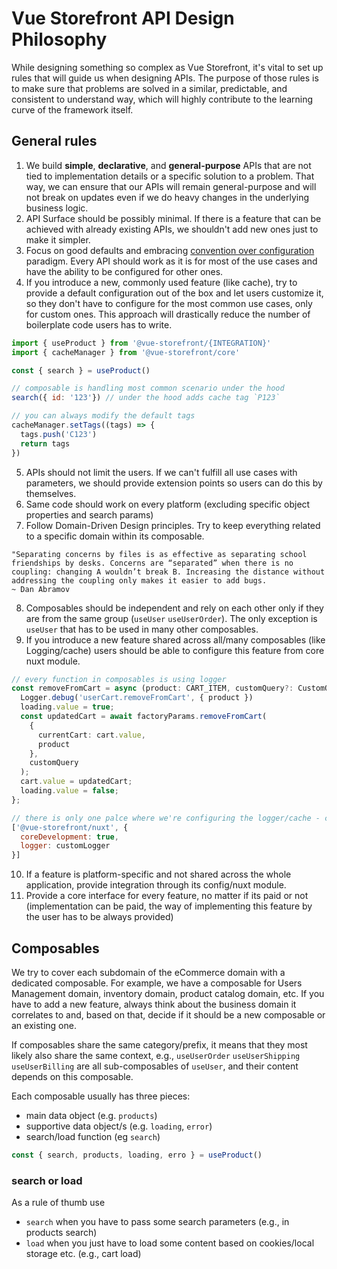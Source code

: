 # Vue Storefront API Design Philosophy

While designing something so complex as Vue Storefront, it's vital to set up rules that will guide us when designing APIs. The purpose of those rules is to make sure that problems are solved in a similar, predictable, and consistent to understand way, which will highly contribute to the learning curve of the framework itself.


## General rules


1. We build **simple**, **declarative**, and **general-purpose** APIs that are not tied to implementation details or a specific solution to a problem. That way, we can ensure that our APIs will remain general-purpose and will not break on updates even if we do heavy changes in the underlying business logic.
2. API Surface should be possibly minimal. If there is a feature that can be achieved with already existing APIs, we shouldn't add new ones just to make it simpler.
3. Focus on good defaults and embracing [convention over configuration](https://en.wikipedia.org/wiki/Convention_over_configuration) paradigm. Every API should work as it is for most of the use cases and have the ability to be configured for other ones.
4. If you introduce a new, commonly used feature (like cache), try to provide a default configuration out of the box and let users customize it, so they don't have to configure for the most common use cases, only for custom ones. This approach will drastically reduce the number of boilerplate code users has to write.
```js
import { useProduct } from '@vue-storefront/{INTEGRATION}'
import { cacheManager } from '@vue-storefront/core'

const { search } = useProduct()

// composable is handling most common scenario under the hood
search({ id: '123'}) // under the hood adds cache tag `P123`

// you can always modify the default tags
cacheManager.setTags((tags) => {
  tags.push('C123')
  return tags
})
```
5. APIs should not limit the users. If we can't fulfill all use cases with parameters, we should provide extension points so users can do this by themselves.
6. Same code should work on every platform (excluding specific object properties and search params)
7. Follow Domain-Driven Design principles. Try to keep everything related to a specific domain within its composable.
```
"Separating concerns by files is as effective as separating school friendships by desks. Concerns are “separated” when there is no coupling: changing A wouldn’t break B. Increasing the distance without addressing the coupling only makes it easier to add bugs.
~ Dan Abramov
```
8. Composables should be independent and rely on each other only if they are from the same group (`useUser` `useUserOrder`). The only exception is `useUser` that has to be used in many other composables.
9. If you introduce a new feature shared across all/many composables (like Logging/cache) users should be able to configure this feature from core nuxt module.
```ts
// every function in composables is using logger
const removeFromCart = async (product: CART_ITEM, customQuery?: CustomQuery) => {
  Logger.debug('userCart.removeFromCart', { product })
  loading.value = true;
  const updatedCart = await factoryParams.removeFromCart(
    {
      currentCart: cart.value,
      product
    },
    customQuery
  );
  cart.value = updatedCart;
  loading.value = false;
};
```
```js
// there is only one palce where we're configuring the logger/cache - core
['@vue-storefront/nuxt', {
  coreDevelopment: true,
  logger: customLogger
}]
```
10. If a feature is platform-specific and not shared across the whole application, provide integration through its config/nuxt module.
11. Provide a core interface for every feature, no matter if its paid or not (implementation can be paid, the way of implementing this feature by the user has to be always provided)

## Composables

We try to cover each subdomain of the eCommerce domain with a dedicated composable. For example, we have a composable for Users Management domain, inventory domain, product catalog domain, etc. If you have to add a new feature, always think about the business domain it correlates to and, based on that, decide if it should be a new composable or an existing one.

If composables share the same category/prefix, it means that they most likely also share the same context, e.g., `useUserOrder` `useUserShipping` `useUserBilling` are all sub-composables of `useUser`, and their content depends on this composable.

Each composable usually has three pieces:
- main data object (e.g. `products`)
- supportive data object/s (e.g. `loading`, `error`)
- search/load function (eg `search`)

```js
const { search, products, loading, erro } = useProduct()
```

### search or load
As a rule of thumb use
- `search` when you have to pass some search parameters (e.g., in products search)
- `load` when you just have to load some content based on cookies/local storage etc. (e.g., cart load)
